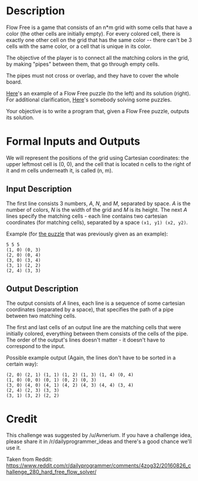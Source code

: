 
# Description

Flow Free is a game that consists of an n*m grid with some cells that have a color (the other cells are initially empty). For every colored cell, there is exactly one other cell on the grid that has the same color -- there can't be 3 cells with the same color, or a cell that is unique in its color.

The objective of the player is to connect all the matching colors in the grid, by making "pipes" between them, that go through empty cells.

The pipes must not cross or overlap, and they have to cover the whole board.

[Here](http://i.imgur.com/xLQXz.jpg)'s an example of a Flow Free puzzle (to the left) and its solution (right). For additional clarification, [Here](https://www.youtube.com/watch?v=83g8pDQg_Ng)'s somebody solving some puzzles.

Your objective is to write a program that, given a Flow Free puzzle, outputs its solution.

# Formal Inputs and Outputs

We will represent the positions of the grid using Cartesian coordinates: the upper leftmost cell is (0, 0), and the cell that is located n cells to the right of it and m cells underneath it, is called (n, m).

## Input Description

The first line consists 3 numbers, *A*, *N*, and *M*, separated by space. *A* is the number of colors, *N* is the width of the grid and *M* is its height.
The next *A* lines specify the matching cells - each line contains two cartesian coordinates (for matching cells), separated by a space `(x1, y1) (x2, y2)`.

Example (for [the puzzle](http://i.imgur.com/xLQXz.jpg) that was previously given as an example):

    5 5 5
    (1, 0) (0, 3)
    (2, 0) (0, 4)
    (3, 0) (3, 4)
    (3, 1) (2, 2)
    (2, 4) (3, 3)

## Output Description

The output consists of *A* lines, each line is a sequence of some cartesian coordinates (separated by a space), that specifies the path of a pipe between two matching cells.

The first and last cells of an output line are the matching cells that were initially colored, everything between them consists of the cells of the pipe. The order of the output's lines doesn't matter - it doesn't have to correspond to the input.

Possible example output (Again, the lines don't have to be sorted in a certain way):

    (2, 0) (2, 1) (1, 1) (1, 2) (1, 3) (1, 4) (0, 4)
    (1, 0) (0, 0) (0, 1) (0, 2) (0, 3)
    (3, 0) (4, 0) (4, 1) (4, 2) (4, 3) (4, 4) (3, 4)
    (2, 4) (2, 3) (3, 3)
    (3, 1) (3, 2) (2, 2)

# Credit

This challenge was suggested by /u/Avnerium. If you have a challenge idea, please share it in /r/dailyprogrammer_ideas and there's a good chance we'll use it.

Taken from Reddit: https://www.reddit.com/r/dailyprogrammer/comments/4zog32/20160826_challenge_280_hard_free_flow_solver/